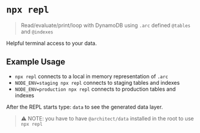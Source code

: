 # `npx repl`

> Read/evaluate/print/loop with DynamoDB using `.arc` defined `@tables` and `@indexes`

Helpful terminal access to your data.

## Example Usage

- `npx repl` connects to a local in memory representation of `.arc`
- `NODE_ENV=staging npx repl` connects to staging tables and indexes
- `NODE_ENV=production npx repl` connects to production tables and indexes

After the REPL starts type: `data` to see the generated data layer.

> ⚠ NOTE: you have to have `@architect/data` installed in the root to use `npx repl`
